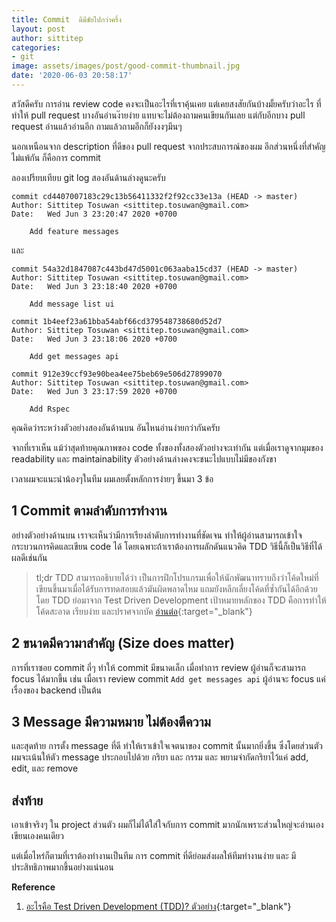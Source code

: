 ```yaml
---
title: Commit  ดีมีชัยไปกว่าครึ่ง
layout: post
author: sittitep
categories:
- git
image: assets/images/post/good-commit-thumbnail.jpg
date: '2020-06-03 20:58:17'
---
```


สวัสดีครับ การอ่าน review code คงจะเป็นอะไรที่เราคุ้นเคย แต่เคยสงสัยกันบ้างมั้ยครับว่าอะไร ที่ทำให้ pull request บางอันอ่านง๊ายง่าย แทบจะไม่ต้องถามคนเขียนกันเลย แต่กับอีกบาง pull request อ่านแล้วอ่านอีก ถามแล้วถามอีกก็ยังงงๆมึนๆ

นอกเหนือนจาก description ที่ดีของ pull request จากประสบการณ์ของผม อีกส่วนหนึ่งที่สำคัญไม่แพ้กัน ก็คือการ commit

ลองเปรียบเทียบ  git log  สองอันด้านล่างดูนะครับ

```
commit cd4407007183c29c13b56411332f2f92cc33e13a (HEAD -> master)
Author: Sittitep Tosuwan <sittitep.tosuwan@gmail.com>
Date:   Wed Jun 3 23:20:47 2020 +0700

    Add feature messages
```

และ

```
commit 54a32d1847087c443bd47d5001c063aaba15cd37 (HEAD -> master)
Author: Sittitep Tosuwan <sittitep.tosuwan@gmail.com>
Date:   Wed Jun 3 23:18:40 2020 +0700

    Add message list ui

commit 1b4eef23a61bba54abf66cd379548738680d52d7
Author: Sittitep Tosuwan <sittitep.tosuwan@gmail.com>
Date:   Wed Jun 3 23:18:06 2020 +0700

    Add get messages api

commit 912e39ccf93e90bea4ee75beb69e506d27899070
Author: Sittitep Tosuwan <sittitep.tosuwan@gmail.com>
Date:   Wed Jun 3 23:17:59 2020 +0700

    Add Rspec
```

คุณคิดว่าระหว่างตัวอย่างสองอันด้านบน อันไหนอ่านง่ายกว่ากันครับ

จากที่เราเห็น แม้ว่าสุดท้ายคุณภาพของ code ทั้งของทั้งสองตัวอย่างจะเท่ากัน แต่เมื่อเราดูจากมุมของ readability และ maintainability ตัวอย่างด้านล่างคงจะชนะไปแบบไม่มีของกังขา

เวลาผมจะแนะนำน้องๆในทีม ผมเลยตั้งหลักการง่ายๆ ขึ้นมา 3 ข้อ
## 1 Commit ตามลำดับการทำงาน

อย่างตัวอย่างด้านบน เราจะเห็นว่ามีการเรียงลำดับการทำงานที่ชัดเจน ทำให้ผู้อ่านสามารถเข้าใจกระบวนการคิดและเขียน code ได้ โดยเฉพาะถ้าเราต้องการผลักดันแนวคิด TDD วิธีนี้ก็เป็นวิธีที่ได้ผลดีเช่นกัน

> tl;dr TDD สามารถอธิบายได้ว่า เป็นการฝึกโปรแกรมเพื่อให้นักพัฒนาทราบถึงว่าโค้ดใหม่ที่เขียนขึ้นมาเมื่อได้รับการทดสอบแล้วมันผิดพลาดไหม  แถมยังหลีกเลี่ยงโค้ดที่ซ้ำกันได้อีกด้วย โดย TDD ย่อมาจาก Test Driven Development เป้าหมายหลักของ TDD คือการทำให้โค้ดสะอาด เรียบง่าย  และปราศจากบัค [อ่านต่อ](https://www.thaiprogrammer.org/2019/01/what-is-tdd/#:~:text=%E0%B8%AD%E0%B8%B0%E0%B9%84%E0%B8%A3%E0%B8%84%E0%B8%B7%E0%B8%AD%20Test%20Driven%20Development%20(TDD)%3F,%E0%B8%87%E0%B9%88%E0%B8%B2%E0%B8%A2%20%E0%B9%81%E0%B8%A5%E0%B8%B0%E0%B8%9B%E0%B8%A3%E0%B8%B2%E0%B8%A8%E0%B8%88%E0%B8%B2%E0%B8%81%E0%B8%9A%E0%B8%B1%E0%B8%84){:target="_blank"}

## 2 ขนาดมีความาสำคัญ (Size does matter)
การที่เราซอย commit ถี่ๆ ทำให้ commit มีขนาดเล็ก เมื่อทำการ review ผู้อ่านก็จะสามารถ focus ได้มากขึ้น เช่น เมื่อเรา review commit `Add get messages api` ผู้อ่านจะ focus แค่เรื่องของ backend เป็นต้น
## 3 Message มีความหมาย ไม่ต้องตีความ
และสุดท้าย การตั้ง message ที่ดี ทำให้เราเข้าใจเจตนาของ commit นั้นมากยิ่งขึ้น ซึ่งโดยส่วนตัวผมจะเน้นให้ตัว message ประกอบไปด้วย กริยา และ กรรม และ พยามจำกัดกริยาไว้แค่  add, edit, และ remove

## ส่งท้าย
เอาเข้าจริงๆ ใน project ส่วนตัว ผมก็ไม่ได้ใส่ใจกับการ commit มากนักเพราะส่วนใหญ่จะอ่านเองเขียนเองคนเดียว

แต่เมื่อไหร่ก็ตามที่เราต้องทำงานเป็นทีม การ commit ที่ดีย่อมส่งผลให้ทีมทำงานง่าย และ มีประสิทธิภาพมากขึ้นอย่างแน่นอน

**Reference**
1. [อะไรคือ Test Driven Development (TDD)? ตัวอย่าง](https://www.thaiprogrammer.org/2019/01/what-is-tdd/#:~:text=%E0%B8%AD%E0%B8%B0%E0%B9%84%E0%B8%A3%E0%B8%84%E0%B8%B7%E0%B8%AD%20Test%20Driven%20Development%20(TDD)%3F,%E0%B8%87%E0%B9%88%E0%B8%B2%E0%B8%A2%20%E0%B9%81%E0%B8%A5%E0%B8%B0%E0%B8%9B%E0%B8%A3%E0%B8%B2%E0%B8%A8%E0%B8%88%E0%B8%B2%E0%B8%81%E0%B8%9A%E0%B8%B1%E0%B8%84){:target="_blank"}
